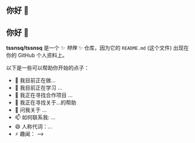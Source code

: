 ## 你好 👋
## 你好 🌱

**tssnsq/tssnsq** 是一个 ✨ _特殊_ ✨ 仓库，因为它的 `README.md` (这个文件) 出现在你的 GitHub 个人资料上。

以下是一些可以帮助你开始的点子：

- 🔭 我目前正在做...
- 🌱 我目前正在学习 ...
- 👯 我正在寻找合作项目 ...
- 🤔 我正在寻找关于...的帮助
- 💬 问我关于 ...
- 📫 如何联系我: ...
- 😄 人称代词：...
- ⚡ 趣闻：
-->
